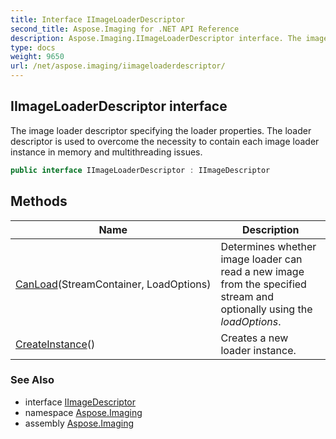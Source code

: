 ```yaml
---
title: Interface IImageLoaderDescriptor
second_title: Aspose.Imaging for .NET API Reference
description: Aspose.Imaging.IImageLoaderDescriptor interface. The image loader descriptor specifying the loader properties. The loader descriptor is used to overcome the necessity to contain each image loader instance in memory and multithreading issues
type: docs
weight: 9650
url: /net/aspose.imaging/iimageloaderdescriptor/
---
```

## IImageLoaderDescriptor interface

The image loader descriptor specifying the loader properties. The loader descriptor is used to overcome the necessity to contain each image loader instance in memory and multithreading issues.

```csharp
public interface IImageLoaderDescriptor : IImageDescriptor
```

## Methods

| Name | Description |
| --- | --- |
| [CanLoad](../../aspose.imaging/iimageloaderdescriptor/canload/)(StreamContainer, LoadOptions) | Determines whether image loader can read a new image from the specified stream and optionally using the *loadOptions*. |
| [CreateInstance](../../aspose.imaging/iimageloaderdescriptor/createinstance/)() | Creates a new loader instance. |

### See Also

* interface [IImageDescriptor](../iimagedescriptor/)
* namespace [Aspose.Imaging](../../aspose.imaging/)
* assembly [Aspose.Imaging](../../)


